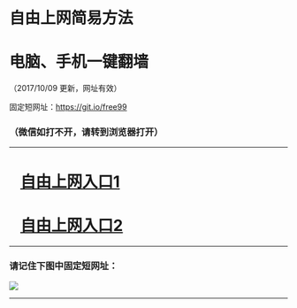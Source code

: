 ﻿# 自由上网简易方法

# 电脑、手机一键翻墙

（2017/10/09 更新，网址有效）

固定短网址：https://git.io/free99

### （微信如打不开，请转到浏览器打开）


***





# &nbsp;&nbsp; <a href="http://ft192171980.fwq-tz-1001.info/fwqtz01.html?t=100900127256 " target="_blank">自由上网入口1</a>
# &nbsp;&nbsp; <a href="http://ft107055894.fwq-tz-1002.info/fwqtz02.html?t=100900114930 " target="_blank">自由上网入口2</a>
***

### 请记住下图中固定短网址：

<img src="https://s3-us-west-2.amazonaws.com/fwq-1001/yjfq-20170905okok.png" /> 


***

